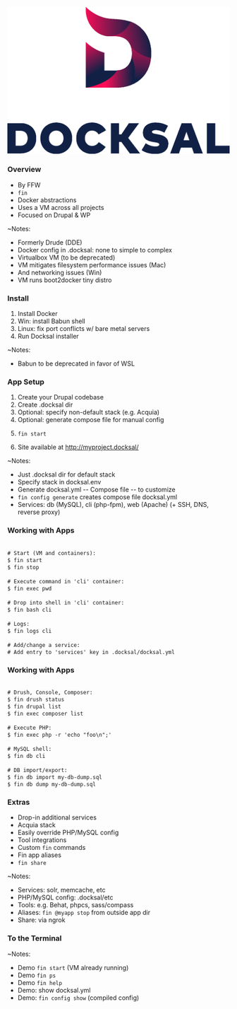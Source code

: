 ![Docksal](slides/img/logo-docksal.png)


### Overview

* By FFW
* `fin`
* Docker abstractions
* Uses a VM across all projects
* Focused on Drupal & WP

~Notes:
* Formerly Drude (DDE)
* Docker config in .docksal: none to simple to complex
* Virtualbox VM (to be deprecated)
* VM mitigates filesystem performance issues (Mac)
* And networking issues (Win)
* VM runs boot2docker tiny distro


### Install

1. Install Docker
1. Win: install Babun shell
1. Linux: fix port conflicts w/ bare metal servers
1. Run Docksal installer

~Notes:
* Babun to be deprecated in favor of WSL


### App Setup

1. Create your Drupal codebase
1. Create .docksal dir
1. Optional: specify non-default stack (e.g. Acquia)
1. Optional: generate compose file for manual config
1. <pre><code class="bash" data-trim data-noescape>fin start</code></pre>
1. Site available at http://myproject.docksal/

~Notes:
* Just .docksal dir for default stack
* Specify stack in docksal.env
* Generate docksal.yml -- Compose file -- to customize
* `fin config generate` creates compose file docksal.yml
* Services: db (MySQL), cli (php-fpm), web (Apache) (+ SSH, DNS, reverse proxy)


### Working with Apps

 <pre><code class="bash" data-trim data-noescape>
# Start (VM and containers):
$ fin start
$ fin stop

# Execute command in 'cli' container:
$ fin exec pwd

# Drop into shell in 'cli' container:
$ fin bash cli

# Logs:
$ fin logs cli

# Add/change a service:
# Add entry to 'services' key in .docksal/docksal.yml
</code></pre>


### Working with Apps

 <pre><code class="bash" data-trim data-noescape>
# Drush, Console, Composer:
$ fin drush status
$ fin drupal list
$ fin exec composer list

# Execute PHP:
$ fin exec php -r 'echo "foo\n";'

# MySQL shell:
$ fin db cli

# DB import/export:
$ fin db import my-db-dump.sql
$ fin db dump my-db-dump.sql
</code></pre>


### Extras

* Drop-in additional services
* Acquia stack
* Easily override PHP/MySQL config
* Tool integrations
* Custom `fin` commands
* Fin app aliases
* `fin share`

~Notes:
* Services: solr, memcache, etc
* PHP/MySQL config: .docksal/etc
* Tools: e.g. Behat, phpcs, sass/compass
* Aliases: `fin @myapp stop` from outside app dir
* Share: via ngrok


### To the Terminal

~Notes:
* Demo `fin start` (VM already running)
* Demo `fin ps`
* Demo `fin help`
* Demo: show docksal.yml
* Demo: `fin config show` (compiled config)
